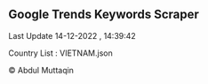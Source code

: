 

## Google Trends Keywords Scraper 
 
Last Update 14-12-2022 , 14:39:42

Country List :
VIETNAM.json



© Abdul Muttaqin 
